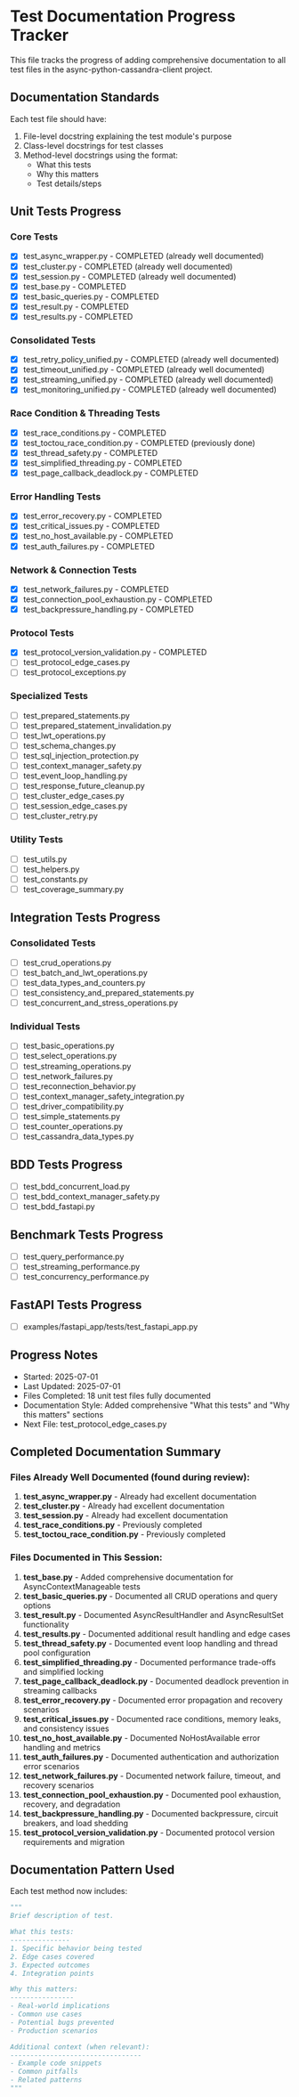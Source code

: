 # Test Documentation Progress Tracker

This file tracks the progress of adding comprehensive documentation to all test files in the async-python-cassandra-client project.

## Documentation Standards
Each test file should have:
1. File-level docstring explaining the test module's purpose
2. Class-level docstrings for test classes
3. Method-level docstrings using the format:
   - What this tests
   - Why this matters
   - Test details/steps

## Unit Tests Progress

### Core Tests
- [x] test_async_wrapper.py - COMPLETED (already well documented)
- [x] test_cluster.py - COMPLETED (already well documented)
- [x] test_session.py - COMPLETED (already well documented)
- [x] test_base.py - COMPLETED
- [x] test_basic_queries.py - COMPLETED
- [x] test_result.py - COMPLETED
- [x] test_results.py - COMPLETED

### Consolidated Tests
- [x] test_retry_policy_unified.py - COMPLETED (already well documented)
- [x] test_timeout_unified.py - COMPLETED (already well documented)
- [x] test_streaming_unified.py - COMPLETED (already well documented)
- [x] test_monitoring_unified.py - COMPLETED (already well documented)

### Race Condition & Threading Tests
- [x] test_race_conditions.py - COMPLETED
- [x] test_toctou_race_condition.py - COMPLETED (previously done)
- [x] test_thread_safety.py - COMPLETED
- [x] test_simplified_threading.py - COMPLETED
- [x] test_page_callback_deadlock.py - COMPLETED

### Error Handling Tests
- [x] test_error_recovery.py - COMPLETED
- [x] test_critical_issues.py - COMPLETED
- [x] test_no_host_available.py - COMPLETED
- [x] test_auth_failures.py - COMPLETED

### Network & Connection Tests
- [x] test_network_failures.py - COMPLETED
- [x] test_connection_pool_exhaustion.py - COMPLETED
- [x] test_backpressure_handling.py - COMPLETED

### Protocol Tests
- [x] test_protocol_version_validation.py - COMPLETED
- [ ] test_protocol_edge_cases.py
- [ ] test_protocol_exceptions.py

### Specialized Tests
- [ ] test_prepared_statements.py
- [ ] test_prepared_statement_invalidation.py
- [ ] test_lwt_operations.py
- [ ] test_schema_changes.py
- [ ] test_sql_injection_protection.py
- [ ] test_context_manager_safety.py
- [ ] test_event_loop_handling.py
- [ ] test_response_future_cleanup.py
- [ ] test_cluster_edge_cases.py
- [ ] test_session_edge_cases.py
- [ ] test_cluster_retry.py

### Utility Tests
- [ ] test_utils.py
- [ ] test_helpers.py
- [ ] test_constants.py
- [ ] test_coverage_summary.py

## Integration Tests Progress

### Consolidated Tests
- [ ] test_crud_operations.py
- [ ] test_batch_and_lwt_operations.py
- [ ] test_data_types_and_counters.py
- [ ] test_consistency_and_prepared_statements.py
- [ ] test_concurrent_and_stress_operations.py

### Individual Tests
- [ ] test_basic_operations.py
- [ ] test_select_operations.py
- [ ] test_streaming_operations.py
- [ ] test_network_failures.py
- [ ] test_reconnection_behavior.py
- [ ] test_context_manager_safety_integration.py
- [ ] test_driver_compatibility.py
- [ ] test_simple_statements.py
- [ ] test_counter_operations.py
- [ ] test_cassandra_data_types.py

## BDD Tests Progress
- [ ] test_bdd_concurrent_load.py
- [ ] test_bdd_context_manager_safety.py
- [ ] test_bdd_fastapi.py

## Benchmark Tests Progress
- [ ] test_query_performance.py
- [ ] test_streaming_performance.py
- [ ] test_concurrency_performance.py

## FastAPI Tests Progress
- [ ] examples/fastapi_app/tests/test_fastapi_app.py

## Progress Notes
- Started: 2025-07-01
- Last Updated: 2025-07-01
- Files Completed: 18 unit test files fully documented
- Documentation Style: Added comprehensive "What this tests" and "Why this matters" sections
- Next File: test_protocol_edge_cases.py

## Completed Documentation Summary

### Files Already Well Documented (found during review):
1. **test_async_wrapper.py** - Already had excellent documentation
2. **test_cluster.py** - Already had excellent documentation
3. **test_session.py** - Already had excellent documentation
4. **test_race_conditions.py** - Previously completed
5. **test_toctou_race_condition.py** - Previously completed

### Files Documented in This Session:
1. **test_base.py** - Added comprehensive documentation for AsyncContextManageable tests
2. **test_basic_queries.py** - Documented all CRUD operations and query options
3. **test_result.py** - Documented AsyncResultHandler and AsyncResultSet functionality
4. **test_results.py** - Documented additional result handling and edge cases
5. **test_thread_safety.py** - Documented event loop handling and thread pool configuration
6. **test_simplified_threading.py** - Documented performance trade-offs and simplified locking
7. **test_page_callback_deadlock.py** - Documented deadlock prevention in streaming callbacks
8. **test_error_recovery.py** - Documented error propagation and recovery scenarios
9. **test_critical_issues.py** - Documented race conditions, memory leaks, and consistency issues
10. **test_no_host_available.py** - Documented NoHostAvailable error handling and metrics
11. **test_auth_failures.py** - Documented authentication and authorization error scenarios
12. **test_network_failures.py** - Documented network failure, timeout, and recovery scenarios
13. **test_connection_pool_exhaustion.py** - Documented pool exhaustion, recovery, and degradation
14. **test_backpressure_handling.py** - Documented backpressure, circuit breakers, and load shedding
15. **test_protocol_version_validation.py** - Documented protocol version requirements and migration

## Documentation Pattern Used

Each test method now includes:
```python
"""
Brief description of test.

What this tests:
---------------
1. Specific behavior being tested
2. Edge cases covered
3. Expected outcomes
4. Integration points

Why this matters:
----------------
- Real-world implications
- Common use cases
- Potential bugs prevented
- Production scenarios

Additional context (when relevant):
---------------------------------
- Example code snippets
- Common pitfalls
- Related patterns
"""
```
